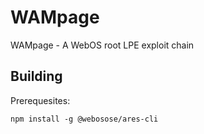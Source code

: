 # WAMpage
WAMpage - A WebOS root LPE exploit chain

## Building

Prerequesites:

```
npm install -g @webosose/ares-cli
```
